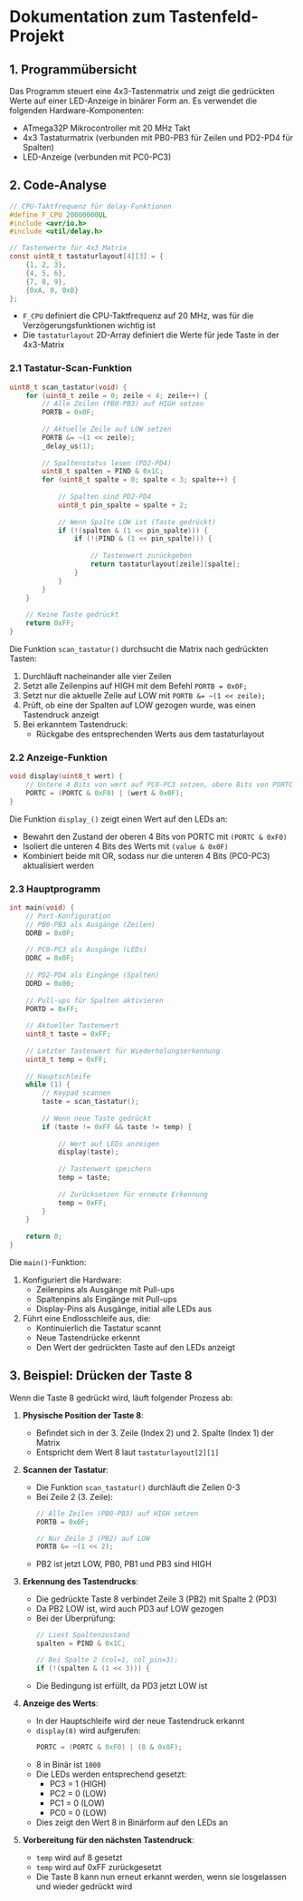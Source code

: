 # Dokumentation zum Tastenfeld-Projekt

## 1. Programmübersicht

Das Programm steuert eine 4x3-Tastenmatrix und zeigt die gedrückten Werte auf einer LED-Anzeige in binärer Form an. Es verwendet die folgenden Hardware-Komponenten:

- ATmega32P Mikrocontroller mit 20 MHz Takt
- 4x3 Tastaturmatrix (verbunden mit PB0-PB3 für Zeilen und PD2-PD4 für Spalten)
- LED-Anzeige (verbunden mit PC0-PC3)

## 2. Code-Analyse

```c
// CPU-Taktfrequenz für delay-Funktionen
#define F_CPU 20000000UL  
#include <avr/io.h>
#include <util/delay.h>

// Tastenwerte für 4x3 Matrix
const uint8_t tastaturlayout[4][3] = {
    {1, 2, 3},
    {4, 5, 6},
    {7, 8, 9},
    {0xA, 0, 0xB}
};
```

- `F_CPU` definiert die CPU-Taktfrequenz auf 20 MHz, was für die Verzögerungsfunktionen wichtig ist
- Die `tastaturlayout` 2D-Array definiert die Werte für jede Taste in der 4x3-Matrix

### 2.1 Tastatur-Scan-Funktion

```c
uint8_t scan_tastatur(void) {
    for (uint8_t zeile = 0; zeile < 4; zeile++) {
        // Alle Zeilen (PB0-PB3) auf HIGH setzen
        PORTB = 0x0F;
		
        // Aktuelle Zeile auf LOW setzen
        PORTB &= ~(1 << zeile);
        _delay_us(1);   
		  
        // Spaltenstatus lesen (PD2-PD4)
        uint8_t spalten = PIND & 0x1C;
        for (uint8_t spalte = 0; spalte < 3; spalte++) {
			
            // Spalten sind PD2-PD4
            uint8_t pin_spalte = spalte + 2;   
			  
            // Wenn Spalte LOW ist (Taste gedrückt)
            if (!(spalten & (1 << pin_spalte))) {			
                if (!(PIND & (1 << pin_spalte))) {
					
                    // Tastenwert zurückgeben
                    return tastaturlayout[zeile][spalte];
                }
            }
        }
    }
    
    // Keine Taste gedrückt
    return 0xFF;
}
```

Die Funktion `scan_tastatur()` durchsucht die Matrix nach gedrückten Tasten:

1. Durchläuft nacheinander alle vier Zeilen
2. Setzt alle Zeilenpins auf HIGH mit dem Befehl `PORTB = 0x0F;`
3. Setzt nur die aktuelle Zeile auf LOW mit `PORTB &= ~(1 << zeile);`
4. Prüft, ob eine der Spalten auf LOW gezogen wurde, was einen Tastendruck anzeigt
5. Bei erkanntem Tastendruck:
   - Rückgabe des entsprechenden Werts aus dem tastaturlayout

### 2.2 Anzeige-Funktion

```c
void display(uint8_t wert) {
    // Untere 4 Bits von wert auf PC0-PC3 setzen, obere Bits von PORTC unverändert lassen
    PORTC = (PORTC & 0xF0) | (wert & 0x0F);
}
```

Die Funktion `display_()` zeigt einen Wert auf den LEDs an:
- Bewahrt den Zustand der oberen 4 Bits von PORTC mit `(PORTC & 0xF0)`
- Isoliert die unteren 4 Bits des Werts mit `(value & 0x0F)`
- Kombiniert beide mit OR, sodass nur die unteren 4 Bits (PC0-PC3) aktualisiert werden

### 2.3 Hauptprogramm

```c
int main(void) {
    // Port-Konfiguration
    // PB0-PB3 als Ausgänge (Zeilen)
    DDRB = 0x0F;
	
    // PC0-PC3 als Ausgänge (LEDs)
    DDRC = 0x0F;
    
    // PD2-PD4 als Eingänge (Spalten)
    DDRD = 0x00;
	
    // Pull-ups für Spalten aktivieren
    PORTD = 0xFF;
    
    // Aktueller Tastenwert
    uint8_t taste = 0xFF;
	
    // Letzter Tastenwert für Wiederholungserkennung
    uint8_t temp = 0xFF;
    
    // Hauptschleife
    while (1) {
        // Keypad scannen
        taste = scan_tastatur();
        
        // Wenn neue Taste gedrückt
        if (taste != 0xFF && taste != temp) {
			
            // Wert auf LEDs anzeigen
            display(taste);
			
            // Tastenwert speichern
            temp = taste;
			
            // Zurücksetzen für erneute Erkennung
            temp = 0xFF;
        }
    }
    
    return 0;
}
```

Die `main()`-Funktion:
1. Konfiguriert die Hardware:
   - Zeilenpins als Ausgänge mit Pull-ups
   - Spaltenpins als Eingänge mit Pull-ups
   - Display-Pins als Ausgänge, initial alle LEDs aus
2. Führt eine Endlosschleife aus, die:
   - Kontinuierlich die Tastatur scannt
   - Neue Tastendrücke erkennt
   - Den Wert der gedrückten Taste auf den LEDs anzeigt

## 3. Beispiel: Drücken der Taste 8

Wenn die Taste 8 gedrückt wird, läuft folgender Prozess ab:

1. **Physische Position der Taste 8**:
   - Befindet sich in der 3. Zeile (Index 2) und 2. Spalte (Index 1) der Matrix
   - Entspricht dem Wert 8 laut `tastaturlayout[2][1]`

2. **Scannen der Tastatur**:
   - Die Funktion `scan_tastatur()` durchläuft die Zeilen 0-3
   - Bei Zeile 2 (3. Zeile):
     ```c
     // Alle Zeilen (PB0-PB3) auf HIGH setzen
     PORTB = 0x0F;

     // Nur Zeile 3 (PB2) auf LOW
     PORTB &= ~(1 << 2);
     ```
   - PB2 ist jetzt LOW, PB0, PB1 und PB3 sind HIGH

3. **Erkennung des Tastendrucks**:
   - Die gedrückte Taste 8 verbindet Zeile 3 (PB2) mit Spalte 2 (PD3)
   - Da PB2 LOW ist, wird auch PD3 auf LOW gezogen
   - Bei der Überprüfung:
     ```c
     // Liest Spaltenzustand
     spalten = PIND & 0x1C;
     
     // Bei Spalte 2 (col=1, col_pin=3):
     if (!(spalten & (1 << 3))) {
     ```
   - Die Bedingung ist erfüllt, da PD3 jetzt LOW ist

4. **Anzeige des Werts**:
   - In der Hauptschleife wird der neue Tastendruck erkannt
   - `display(8)` wird aufgerufen:
     ```c
     PORTC = (PORTC & 0xF0) | (8 & 0x0F);
     ```
   - 8 in Binär ist `1000`
   - Die LEDs werden entsprechend gesetzt:
     - PC3 = 1 (HIGH)
     - PC2 = 0 (LOW)
     - PC1 = 0 (LOW)
     - PC0 = 0 (LOW)
   - Dies zeigt den Wert 8 in Binärform auf den LEDs an

6. **Vorbereitung für den nächsten Tastendruck**:
   - `temp` wird auf 8 gesetzt
   - `temp` wird auf 0xFF zurückgesetzt
   - Die Taste 8 kann nun erneut erkannt werden, wenn sie losgelassen und wieder gedrückt wird

